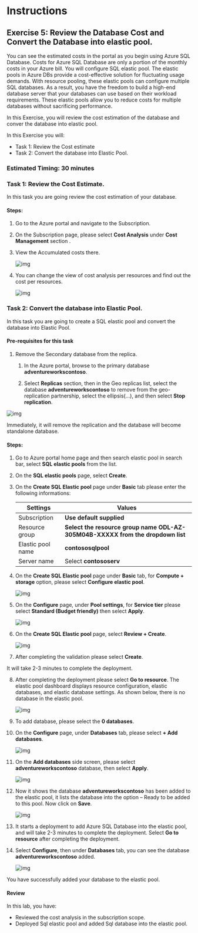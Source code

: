 # Instructions

## Exercise 5: Review the Database Cost and Convert the Database into elastic pool.

You can see the estimated costs in the portal as you begin using Azure SQL Database. Costs for Azure SQL Database are only a portion of the monthly costs in your Azure bill. You will configure SQL elastic pool. The elastic pools in Azure DBs provide a cost-effective solution for fluctuating usage demands. With resource pooling, these elastic pools can configure multiple SQL databases. As a result, you have the freedom to build a high-end database server that your databases can use based on their workload requirements. These elastic pools allow you to reduce costs for multiple databases without sacrificing performance.

In this Exercise, you will review the cost estimation of the database and conver the database into elastic pool.

In this Exercise you will:

  + Task 1: Review the Cost estimate
  + Task 2: Convert the database into Elastic Pool.

### Estimated Timing: 30 minutes

### Task 1: Review the Cost Estimate.

In this task you are going review the cost estimation of your database.

#### Steps:

1. Go to the Azure portal and navigate to the Subscription. 

2. On the Subscription page, please select **Cost Analysis** under **Cost Management** section .

3. View the Accumulated costs there.

    ![img](../media/costd1.png)

4. You can change the view of cost analysis per resources and find out the cost per resources.

    ![img](../media/costd2.png)

### Task 2: Convert the database into Elastic Pool.

In this task you are going to create a SQL elastic pool and convert the database into Elastic Pool.

#### Pre-requisites for this task

1. Remove the Secondary database from the replica.

    1. In the Azure portal, browse to the primary database **adventureworkscontoso**.

    2. Select **Replicas** section, then in the Geo replicas list, select the database **adventureworkscontoso** to remove from the geo-replication partnership, select the ellipsis(...), and then select **Stop replication**.
    
  ![img](../media/rerpl1.png)

Immediately, it will remove the replication and the database will become standalone database.

#### Steps:

1. Go to Azure portal home page and then search elastic pool in search bar, select **SQL elastic pools** from the list.

2. On the **SQL elastic pools** page, select **Create**.

3. On the **Create SQL Elastic pool** page under **Basic** tab please enter the following informations:

    | Settings | Values |
    |  -- | -- |
    | Subscription | **Use default supplied** |
    | Resource group | **Select the resource group name ODL-AZ-305M04B-XXXXX from the dropdown list** |
    | Elastic pool name | **contososqlpool** |
    | Server name | Select **contososerv** |

4. On the **Create SQL Elastic pool** page under **Basic** tab, for **Compute + storage** option, please select **Configure elastic pool**.

    ![img](../media/elast2.png) 

5. On the **Configure** page, under **Pool settings**, for **Service tier** please select **Standard (Budget friendly)** then select **Apply**.

    ![img](../media/az-305-lab4-pool.png) 

6. On the **Create SQL Elastic pool** page, select **Review + Create**.

    ![img](../media/az-305-lab4-pool1.png) 

7. After completing the validation please select **Create**.

It will take 2-3 minutes to complete the deployment.

8. After completing the deployment please select **Go to resource**. The elastic pool dashboard displays resource configuration, elastic databases, and elastic database settings. As shown below, there is no database in the elastic pool.

    ![img](../media/elast5.png) 

9. To add database, please select the **0 databases**.

10. On the **Configure** page, under **Databases** tab, please select **+ Add databases**.

    ![img](../media/elast6.png)

11. On the **Add databases** side screen, please select **adventureworkscontoso** database, then select **Apply**.

    ![img](../media/elast7.png)

12. Now it shows the database **adventureworkscontoso** has been added to the elastic pool, it lists the database into the option – Ready to be added to this pool. Now click on **Save**.

    ![img](../media/elast8.png)

13. It starts a deployment to add Azure SQL Database into the elastic pool, and will take 2-3 minutes to complete the deployment. Select **Go to resource** after completing the deployment.

14. Select **Configure**, then under **Databases** tab, you can see the database **adventureworkscontoso** added.

    ![img](../media/elast9.png)

You have successfully added your database to the elastic pool.

    
#### Review

In this lab, you have:

- Reviewed the cost analysis in the subscription scope.
- Deployed Sql elastic pool and added Sql database into the elastic pool.
